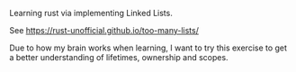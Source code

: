 Learning rust via implementing Linked Lists.

See https://rust-unofficial.github.io/too-many-lists/

Due to how my brain works when learning, I want to try this exercise to get a better understanding of lifetimes, ownership and scopes.

